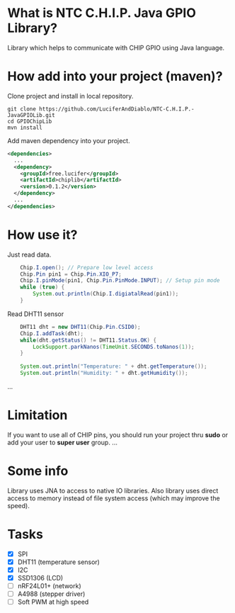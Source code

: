 # What is NTC C.H.I.P. Java GPIO Library?

Library which helps to communicate with CHIP GPIO using Java language.

# How add into your project (maven)?

Clone project and install in local repository.

```shell
git clone https://github.com/LuciferAndDiablo/NTC-C.H.I.P.-JavaGPIOLib.git
cd GPIOChipLib
mvn install
```

Add maven dependency into your project.
```xml
<dependencies>
  ...
  <dependency>
    <groupId>free.lucifer</groupId>
    <artifactId>chiplib</artifactId>
    <version>0.1.2</version>
  </dependency>
  ...
</dependencies>
```

# How use it?

Just read data.
```java
    Chip.I.open(); // Prepare low level access
    Chip.Pin pin1 = Chip.Pin.XIO_P7;
    Chip.I.pinMode(pin1, Chip.Pin.PinMode.INPUT); // Setup pin mode
    while (true) {
        System.out.println(Chip.I.digiatalRead(pin1));
    }
```

Read DHT11 sensor
```java
    DHT11 dht = new DHT11(Chip.Pin.CSID0);
    Chip.I.addTask(dht);
    while(dht.getStatus() != DHT11.Status.OK) {
        LockSupport.parkNanos(TimeUnit.SECONDS.toNanos(1));
    }
    
    System.out.println("Temperature: " + dht.getTemperature());
    System.out.println("Humidity: " + dht.getHumidity());
```

...

# Limitation

If you want to use all of CHIP pins, you should run your project thru **sudo** or add your user to **super user** group.
...

# Some info

Library uses JNA to access to native IO libraries.
Also library uses direct access to memory instead of file system access (which may improve the speed).

# Tasks

- [x] SPI
- [x] DHT11 (temperature sensor)
- [x] I2C
- [x] SSD1306 (LCD)
- [ ] nRF24L01+ (network)
- [ ] A4988 (stepper driver)
- [ ] Soft PWM at high speed

